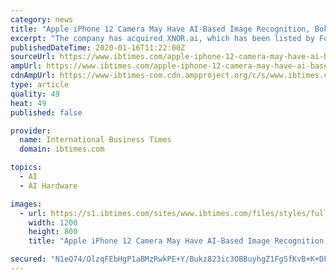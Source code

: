 ```yaml
---
category: news
title: "Apple iPhone 12 Camera May Have AI-Based Image Recognition, Bokeh Effect In Videos: Report"
excerpt: "The company has acquired XNOR.ai, which has been listed by Forbes as one of the most promising AI companies of 2019."
publishedDateTime: 2020-01-16T11:22:00Z
sourceUrl: https://www.ibtimes.com/apple-iphone-12-camera-may-have-ai-based-image-recognition-bokeh-effect-videos-report-2903533
ampUrl: https://www.ibtimes.com/apple-iphone-12-camera-may-have-ai-based-image-recognition-bokeh-effect-videos-report-2903533?amp=1
cdnAmpUrl: https://www-ibtimes-com.cdn.ampproject.org/c/s/www.ibtimes.com/apple-iphone-12-camera-may-have-ai-based-image-recognition-bokeh-effect-videos-report-2903533?amp=1
type: article
quality: 49
heat: 49
published: false

provider:
  name: International Business Times
  domain: ibtimes.com

topics:
  - AI
  - AI Hardware

images:
  - url: https://s1.ibtimes.com/sites/www.ibtimes.com/files/styles/full/public/2019/02/28/gettyimages-apple-logo.jpg
    width: 1200
    height: 800
    title: "Apple iPhone 12 Camera May Have AI-Based Image Recognition, Bokeh Effect In Videos: Report"

secured: "N1eQ74/OlzqFEbHgP1aBMzRwkPE+Y/Bukz823ic3OBBuyhgZ1FgSfKvB+K+DF3N4sNsM4r7HgYTOSaGNTO6iDBR0FHtHHIU8Tv/qfK/OM0R8L+9M4N5WBu7mQx9jghRijYmrAjYJhNwqRf7CPmI3y12V46LgQpPTc7/16+onTJWHH+4OJfA35l25idTfU7JzNIIdATOZDdWiSkwvUmmfRAChH38nB4vl/6HG6KZE7lDSMiH1dUGVieemnXpysadBxQeekGvqQRxpGODuso4oTQ7srAege552Tw77jKtDO/sUUiQA0MGzdVYzlEXFZVM6KMf7fVnLVcwjQYZYQGf5pZoKEh8F27XTDetAuPOFtfmtSLGY4bjH1PcmoNlPOR8wldYCD6gFKJOd1MY8OXD4SEMdSBoAm/avT10pnfJlxVblaR8s54hXs5aKtvow6P3m/BmdqRKht0DrWnuLWLKLHg==;YTD2KP+OFhTKyneyMX95sA=="
---
```


